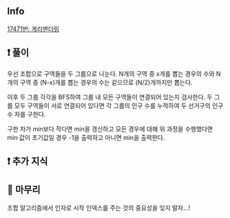 ## Info
<a href="https://www.acmicpc.net/problem/17471" rel="nofollow">17471번: 게리맨더링</a>

## ❗ 풀이
우선 조합으로 구역들을 두 그룹으로 나눈다. N개의 구역 중 x개를 뽑는 경우의 수와 N개의 구역 중 (N-x)개를 뽑는 경우의 수는 같으므로 (N/2)개까지만 뽑는다.

이후 두 그룹 각각을 BFS하여 그룹 내 모든 구역들이 연결되어 있는지 검사한다. 두 그룹 모두 구역들이 서로 연결되어 있다면 각 그룹의 인구 수를 누적하여 두 선거구의 인구 수 차를 구한다.

구한 차가 min보다 작다면 min을 갱신하고 모든 경우에 대해 위 과정을 수행했다면 min 값이 초기값일 경우 -1을 출력하고 아니면 min을 출력한다.

## ❗ 추가 지식

## 🙂 마무리
조합 알고리즘에서 인자로 시작 인덱스를 주는 것의 중요성을 잊지 말자...!